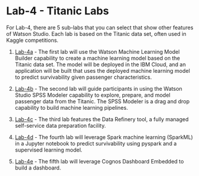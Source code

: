 # Lab-4 - Titanic Labs

For Lab-4, there are 5 sub-labs that you can select that show other features of Watson Studio. Each lab is based on the Titanic data set, often used in Kaggle competitions.   

1. [Lab-4a](https://github.com/bleonardb3/ML_POT_11-08/tree/master/Lab-4/Lab-4a) - The first lab will use the Watson Machine Learning Model Builder capability to create a machine learning model based on the Titanic data set. The model will be deployed in the IBM Cloud, and an application will be built that uses the deployed machine learning model to predict survivability given passenger characteristics.

1. [Lab-4b](https://github.com/bleonardb3/ML_POT_11-08/tree/master/Lab-4/Lab-4b) - The second lab will guide participants in using the Watson Studio SPSS Modeler capability to explore, prepare, and model passenger data from the Titanic. The SPSS Modeler is a drag and drop capability to build machine learning pipelines.   

1. [Lab-4c](https://github.com/bleonardb3/ML_POT_11-08/tree/master/Lab-4/Lab-4c) - The third lab features the Data Refinery tool, a fully managed self-service data preparation facility. 

1. [Lab-4d](https://github.com/bleonardb3/ML_POT_11-08/tree/master/Lab-4/Lab-4d) - The fourth lab will leverage Spark machine learning (SparkML) in a Jupyter notebook to predict survivability using pyspark and a supervised learning model.

1. [Lab-4e](https://github.com/bleonardb3/ML_POT_11-08/tree/master/Lab-4/Lab-4e) - The fifth lab will leverage Cognos Dashboard Embedded to build a dashboard. 

